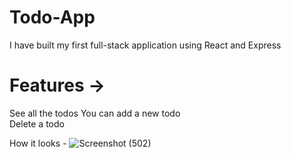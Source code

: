 # Todo-App
I have built my first full-stack application using React and Express

# Features -> 
See all the todos
You can add a new todo   
Delete a todo

How it looks - 
![Screenshot (502)](https://github.com/Jatin123lodhi/Todo-App/assets/90623311/91ecb865-259d-4007-8265-9edc2af69fde) 
